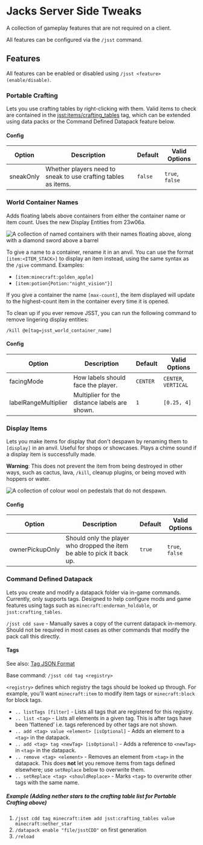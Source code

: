 # Jacks Server Side Tweaks

A collection of gameplay features that are not required on a client.

All features can be configured via the `/jsst` command.

## Features

All features can be enabled or disabled using `/jsst <feature> (enable/disable)`.

### Portable Crafting

Lets you use crafting tables by right-clicking with them. Valid items to check are contained in the
[jsst:items/crafting_tables](https://github.com/JackFred2/JacksServerSideTweaks/blob/1.19/src/main/resources/data/jsst/tags/items/crafting_tables.json) tag, 
which can be extended using data packs or the Command Defined Datapack feature below. 

#### Config

| Option    | Description                                                    | Default | Valid Options   |
|-----------|----------------------------------------------------------------|---------|-----------------|
| sneakOnly | Whether players need to sneak to use crafting tables as items. | `false` | `true`, `false` |

### World Container Names

Adds floating labels above containers from either the container name or item count. Uses the new Display Entities from 23w06a.

![A collection of named containers with their names floating above, along with a diamond sword above a barrel](https://i.imgur.com/PFrsD9q.png)

To give a name to a container, rename it in an anvil. You can use the format `[item:<ITEM_STACK>]` to display an item instead, using the same syntax as the `/give` command. Examples:
- `[item:minecraft:golden_apple]`
- `[item:potion{Potion:"night_vision"}]`

If you give a container the name `[max-count]`, the item displayed will update to the highest-count item in the container
every time it is opened.

To clean up if you ever remove JSST, you can run the following command to remove lingering display entities:

`/kill @e[tag=jsst_world_container_name]`

#### Config

| Option               | Description                                   | Default  | Valid Options        |
|----------------------|-----------------------------------------------|----------|----------------------|
| facingMode           | How labels should face the player.            | `CENTER` | `CENTER`, `VERTICAL` |
| labelRangeMultiplier | Multiplier for the distance labels are shown. | `1`      | `[0.25, 4]`          |

### Display Items

Lets you make items for display that don't despawn by renaming them to `[display]` in an anvil. Useful for shops or showcases. Plays a chime sound if a display item is successfully made.

**Warning**: This does not prevent the item from being destroyed in other ways, such as cactus, lava, `/kill`, cleanup plugins, or being moved with hoppers or water.

![A collection of colour wool on pedestals that do not despawn.](https://i.imgur.com/8nFBqdu.png)

#### Config

| Option          | Description                                                             | Default | Valid Options   |
|-----------------|-------------------------------------------------------------------------|---------|-----------------|
| ownerPickupOnly | Should only the player who dropped the item be able to pick it back up. | `true`  | `true`, `false` |

### Command Defined Datapack

Lets you create and modify a datapack folder via in-game commands. Currently, only supports tags. Designed to help configure mods
and game features using tags such as `minecraft:enderman_holdable`, or `jsst:crafting_tables`.

`/jsst cdd save` - Manually saves a copy of the current datapack in-memory. Should not be required in most cases as other commands 
that modify the pack call this directly.

#### Tags

See also: [Tag JSON Format](https://minecraft.fandom.com/wiki/Tag#JSON_format)

Base command: `/jsst cdd tag <registry>` 

`<registry>` defines which registry the tags should be looked up through. For example, you'll want `minecraft:item` to modify item tags or `minecraft:block` for block tags.

- `.. listTags [filter]` - Lists all tags that are registered for this registry.
- `.. list <tag>` - Lists all elements in a given tag. This is after tags have been 'flattened' i.e. tags referenced by other tags are not shown.
- `.. add <tag> value <element> [isOptional]` - Adds an element to a `<tag>` in the datapack. 
- `.. add <tag> tag <newTag> [isOptional]` - Adds a reference to `<newTag>` in `<tag>` in the datapack.
- `.. remove <tag> <element>` - Removes an element from `<tag>` in the datapack. This does **not** let you remove items from tags defined elsewhere; use `setReplace` below to overwrite them.
- `.. setReplace <tag> <shouldReplace>` - Marks `<tag>` to overwrite other tags with the same name.

##### Example (Adding nether stars to the crafting table list for Portable Crafting above)

1. `/jsst cdd tag minecraft:item add jsst:crafting_tables value minecraft:nether_star`
2. `/datapack enable "file/jsstCDD"` on first generation
3. `/reload`